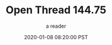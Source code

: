 ---
layout: podcast
title: "Open Thread 144.75"
author: a reader
description: https://slatestarcodex.com/2020/01/08/open-thread-144-75/
date: 2020-01-08 08:20:00 PST
length: 59615
duration: 15
guid: open-thread-144-75
---